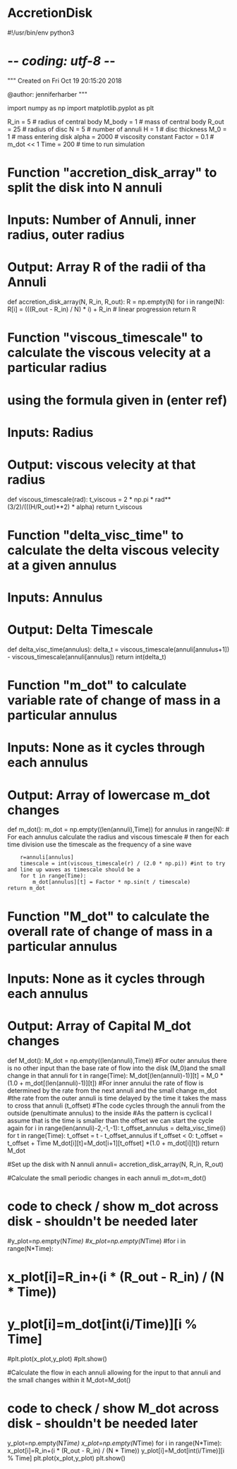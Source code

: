 # AccretionDisk
#!/usr/bin/env python3
# -*- coding: utf-8 -*-
"""
Created on Fri Oct 19 20:15:20 2018

@author: jenniferharber
"""

import numpy as np
import matplotlib.pyplot as plt


R_in   = 5    # radius of central body
M_body = 1    # mass of central body 
R_out  = 25   # radius of disc
N      = 5  # number of annuli 
H      = 1    # disc thickness
M_0    = 1    # mass entering disk 
alpha  = 2000 # viscosity constant
Factor = 0.1  # m_dot << 1
Time   = 200  # time to run simulation

# Function "accretion_disk_array" to split the disk into N annuli 
# Inputs: Number of Annuli, inner radius, outer radius
# Output: Array R of the radii of tha Annuli

def accretion_disk_array(N, R_in, R_out):
    R = np.empty(N)
    for i in range(N):
        R[i] = (((R_out - R_in) / N) * i) + R_in   # linear progression
    return R


# Function "viscous_timescale" to calculate the viscous velecity at a particular radius 
# using the formula given in (enter ref)
# Inputs: Radius
# Output: viscous velecity at that radius

def viscous_timescale(rad):
    t_viscous = 2 * np.pi * rad**(3/2)/(((H/R_out)**2) * alpha) 
    return t_viscous  


# Function "delta_visc_time" to calculate the delta viscous velecity at a given annulus 
# Inputs: Annulus
# Output: Delta Timescale

def delta_visc_time(annulus):
    delta_t = viscous_timescale(annuli[annulus+1]) - viscous_timescale(annuli[annulus])
    return int(delta_t)


# Function "m_dot" to calculate variable rate of change of mass in a particular annulus 
# Inputs: None as it cycles through each annulus
# Output: Array of lowercase m_dot changes

def m_dot():
    m_dot = np.empty((len(annuli),Time))
    for annulus in range(N):
        # For each annulus calculate the radius and viscous timescale
        # then for each time division use the timescale as the frequency of a sine wave
        
        r=annuli[annulus]
        timescale = int(viscous_timescale(r) / (2.0 * np.pi)) #int to try and line up waves as timescale should be a
        for t in range(Time):
            m_dot[annulus][t] = Factor * np.sin(t / timescale)
    return m_dot
  

# Function "M_dot" to calculate the overall rate of change of mass in a particular annulus 
# Inputs: None as it cycles through each annulus
# Output: Array of Capital M_dot changes
 
def M_dot():
    M_dot = np.empty((len(annuli),Time))
    #For outer annulus there is no other input than the base rate of flow into the disk (M_0)and the small change in that annuli
    for t in range(Time):
        M_dot[(len(annuli)-1)][t] = M_0 * (1.0 + m_dot[(len(annuli)-1)][t])
    #For inner annului the rate of flow is determined by the rate from the next annuli and the small change m_dot   
    #the rate from the outer annuli is time delayed by the time it takes the mass to cross that annuli  (t_offset)
    #The code cycles through the annuli from the outside (penultimate annulus) to the inside
    #As the pattern is cyclical I assume that is the time is smaller than the offset we can start the cycle again
    for i in range(len(annuli)-2,-1,-1):
        t_offset_annulus = delta_visc_time(i)
        for t in range(Time):
            t_offset = t - t_offset_annulus
            if t_offset < 0:
                t_offset = t_offset + Time
            M_dot[i][t]=M_dot[i+1][t_offset] *(1.0 + m_dot[i][t]) 
    return M_dot

#Set up the disk with N annuli
annuli= accretion_disk_array(N, R_in, R_out)

#Calculate the small periodic changes in each annuli
m_dot=m_dot() 

# code to check / show m_dot across disk - shouldn't be needed later

#y_plot=np.empty(N*Time)
#x_plot=np.empty(N*Time)
#for i in range(N*Time):
#    x_plot[i]=R_in+(i * (R_out - R_in) / (N * Time))
#    y_plot[i]=m_dot[int(i/Time)][i % Time]
#plt.plot(x_plot,y_plot)
#plt.show()

#Calculate the flow in each annuli allowing for the input to that annuli and the small changes within it
M_dot=M_dot()


# code to check / show M_dot across disk - shouldn't be needed later

y_plot=np.empty(N*Time)
x_plot=np.empty(N*Time)
for i in range(N*Time):
    x_plot[i]=R_in+(i * (R_out - R_in) / (N * Time))
    y_plot[i]=M_dot[int(i/Time)][i % Time]
plt.plot(x_plot,y_plot)
plt.show()



